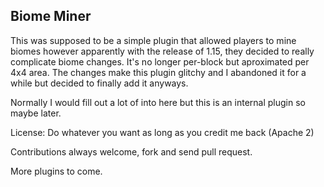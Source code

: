 ## Biome Miner

This was supposed to be a simple plugin that allowed players to mine biomes however apparently with the release of 1.15, they decided to really complicate biome changes. It's no longer per-block but aproximated per 4x4 area. The changes make this plugin glitchy and I abandoned it for a while but decided to finally add it anyways.

Normally I would fill out a lot of into here but this is an internal plugin
so maybe later.

License: Do whatever you want as long as you credit me back (Apache 2)

Contributions always welcome, fork and send pull request.

More plugins to come.

